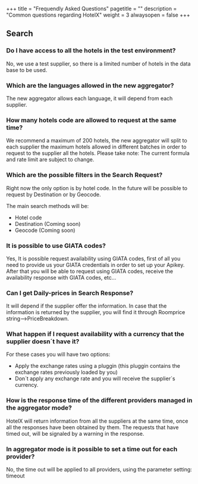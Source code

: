 +++
title = "Frequendly Asked Questions"
pagetitle = ""
description = "Common questions regarding HotelX"
weight = 3
alwaysopen = false
+++

## Search

### Do I have access to all the hotels in the test environment?
No, we use a test supplier, so there is a limited number of hotels in the data base to be used.

### Which are the languages allowed in the new aggregator?
The new aggregator allows each language, it will depend from each supplier.

### How many hotels code are allowed to request at the same time?
We recommend a maximum of 200 hotels, the new aggregator will split to each supplier the maximum hotels allowed in different batches in order to request to the supplier all the hotels. Please take note: The current formula and rate limit are subject to change.

### Which are the possible filters in the Search Request? 
Right now the only option is by hotel code. In the future will be possible to request by Destination or by Geocode.

The main search methods will be:
- Hotel code
- Destination (Coming soon)
- Geocode (Coming soon)

### It is possible to use GIATA codes? 
Yes, It is possible request availability  using GIATA codes, first of all you need to provide us your GIATA credentials in order to set up your Apikey. After that you will be able to request using GIATA codes, receive the availability response with GIATA codes, etc…

### Can I get Daily-prices in Search Response?
It will depend if the supplier offer the information. In case that the information is returned by the supplier, you will find it through Roomprice string-->PriceBreakdown.
 
### What happen if I request availability with a currency that the supplier doesn´t have it?
For these cases you will have two options:
- Apply the exchange rates using a pluggin (this pluggin contains the exchange rates previously loaded by you)
- Don´t apply any exchange rate and you will receive the supplier´s currency.

### How is the response time of the different providers managed in the aggregator mode?
HotelX will return information from all the suppliers at the same time, once all the responses have been obtained by them. The requests that have timed out, will be signaled by a warning in the response.

### In aggregator mode is it possible to set a time out for each provider?
No, the time out will be applied to all providers, using the parameter setting: timeout


